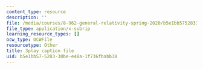 ```yaml
---
content_type: resource
description: ''
file: /media/courses/8-962-general-relativity-spring-2020/b5e1bb57528330bee48a1f736fbabb38_JNWXzIFcf3g.srt
file_type: application/x-subrip
learning_resource_types: []
ocw_type: OCWFile
resourcetype: Other
title: 3play caption file
uid: b5e1bb57-5283-30be-e48a-1f736fbabb38
---
```

